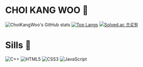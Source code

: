 # CHOI KANG WOO :penguin:
![ChoiKangWoo's GitHub stats](https://github-readme-stats.vercel.app/api?username=ChoiKangwoo&show_icons=true&theme=dark)
[![Top Langs](https://github-readme-stats.vercel.app/api/top-langs/?username=ChoiKangwoo&layout=compact&show_icons=true&theme=dark)](https://github.com/anuraghazra/github-readme-stats)
[![Solved.ac
프로필](http://mazassumnida.wtf/api/v2/generate_badge?boj=pukakang)](https://solved.ac/pukakang)

# Sills :muscle:
![C++](https://img.shields.io/badge/C++-00599C.svg?&style=for-the-badge&logo=cplusplus&logoColor=white)
![HTML5](https://img.shields.io/badge/HTML5-E34F26.svg?&style=for-the-badge&logo=html5&logoColor=white)
![CSS3](https://img.shields.io/badge/CSS3-1572B6.svg?&style=for-the-badge&logo=CSS3&logoColor=white)
![JavaScript](https://img.shields.io/badge/JavaScript-F7DF1E.svg?&style=for-the-badge&logo=JavaScript&logoColor=white)


<!--
**ChoiKangwoo/ChoiKangwoo** is a ✨ _special_ ✨ repository because its `README.md` (this file) appears on your GitHub profile.

Here are some ideas to get you started:

- 🔭 I’m currently working on ...
- 🌱 I’m currently learning ...
- 👯 I’m looking to collaborate on ...
- 🤔 I’m looking for help with ...
- 💬 Ask me about ...
- 📫 How to reach me: ...
- 😄 Pronouns: ...
- ⚡ Fun fact: ...
-->
